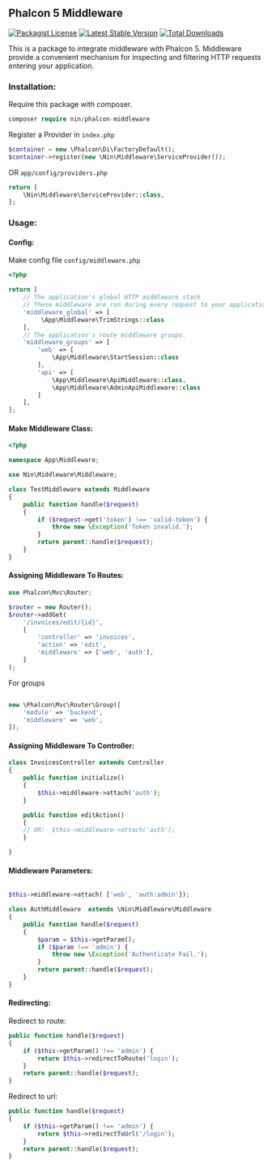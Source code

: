 ## Phalcon 5 Middleware
[![Packagist License](https://poser.pugx.org/nin/phalcon-middleware/license.png)](http://choosealicense.com/licenses/mit/)
[![Latest Stable Version](https://poser.pugx.org/nin/phalcon-middleware/version.png)](https://packagist.org/packages/nin/phalcon-middleware)
[![Total Downloads](https://poser.pugx.org/nin/phalcon-middleware/d/total.png)](https://packagist.org/packages/nin/phalcon-middleware)

This is a package to integrate middleware with Phalcon 5.
Middleware provide a convenient mechanism for inspecting and filtering HTTP requests entering your application.

### Installation:

Require this package with composer.

```php
composer require nin/phalcon-middleware 
```

Register a Provider in `index.php`

```php
$container = new \Phalcon\Di\FactoryDefault();
$container->register(new \Nin\Middleware\ServiceProvider());

```

OR `app/config/providers.php`

```php
return [
    \Nin\Middleware\ServiceProvider::class,
];   
```

### Usage:

#### Config:

Make config file `config/middleware.php`

```php
<?php

return [
    // The application's global HTTP middleware stack
    // These middleware are run during every request to your application.
    'middleware_global' => [
         \App\Middleware\TrimStrings::class
    ],
    // The application's route middleware groups.
    'middleware_groups' => [
        'web' => [
            \App\Middleware\StartSession::class
        ],
        'api' => [
            \App\Middleware\ApiMiddleware::class,
            \App\Middleware\AdminApiMiddleware::class
        ]
    ],
];

```

#### Make Middleware Class:

```php
<?php

namespace App\Middleware;

use Nin\Middleware\Middleware;

class TestMiddleware extends Middleware
{
    public function handle($request)
    {
        if ($request->get('token') !== 'valid-token') {
            throw new \Exception('Token invalid.');
        }
        return parent::handle($request);
    }
}

```

#### Assigning Middleware To Routes:

```php
use Phalcon\Mvc\Router;

$router = new Router();
$router->addGet(
    '/invoices/edit/{id}',
    [
        'controller' => 'invoices',
        'action' => 'edit',
        'middleware' => ['web', 'auth'],
    ]
);
```

For groups

```php

new \Phalcon\Mvc\Router\Group([
    'module' => 'backend',
    'middleware' => 'web',
]);
```


#### Assigning Middleware To Controller:

```php
class InvoicesController extends Controller
{
    public function initialize()
    {
        $this->middleware->attach('auth');
    }

    public function editAction()
    {
    // OR:  $this->middleware->attach('auth');
    }

}
```

#### Middleware Parameters:

```php

$this->middleware->attach( ['web', 'auth:admin']);

class AuthMiddleware  extends \Nin\Middleware\Middleware
{
    public function handle($request)
    {
        $param = $this->getParam();
        if ($param !== 'admin') {
            throw new \Exception('Authenticate Fail.');
        }
        return parent::handle($request);
    }
}
```

#### Redirecting:

Redirect to route:

```php
public function handle($request)
{
    if ($this->getParam() !== 'admin') {
        return $this->redirectToRoute('login');
    }
    return parent::handle($request);
}
```

Redirect to url:

```php
public function handle($request)
{
    if ($this->getParam() !== 'admin') {
        return $this->redirectToUrl('/login');
    }
    return parent::handle($request);
}
```
